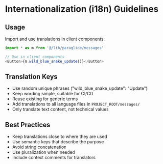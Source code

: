 # Internationalization (i18n) Guidelines

## Usage

Import and use translations in client components:

```typescript
import * as m from '@/lib/paraglide/messages'

// Use in client components
<Button>{m.wild_blue_snake_update()}</Button>
```

## Translation Keys

- Use random unique phrases ("wild_blue_snake_update": "Update")
- Keep wording simple, suitable for CI/CD
- Reuse existing for generic terms
- Add translations to all language files in `PROJECT_ROOT/messages/`
- Only translate text content, not technical values

## Best Practices

- Keep translations close to where they are used
- Use semantic keys that describe the purpose
- Avoid string concatenation
- Use pluralization when needed
- Include context comments for translators
